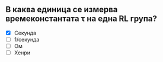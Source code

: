 ## В каква единица се измерва времеконстантата τ на една RL група?

<!-- Верният отговор е отбелязан с [X] -->

- [X] Секунда
- [ ] 1/секунда
- [ ] Ом
- [ ] Хенри
